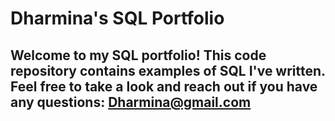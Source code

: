 # Dharmina's SQL Portfolio

## Welcome to my SQL portfolio! This code repository contains examples of SQL I've written. Feel free to take a look and reach out if you have any questions: Dharmina@gmail.com
